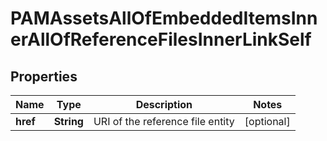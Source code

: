 

# PAMAssetsAllOfEmbeddedItemsInnerAllOfReferenceFilesInnerLinkSelf


## Properties

| Name | Type | Description | Notes |
|------------ | ------------- | ------------- | -------------|
|**href** | **String** | URI of the reference file entity |  [optional] |



